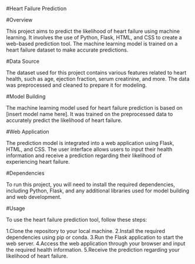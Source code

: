 #Heart Failure Prediction

#Overview

This project aims to predict the likelihood of heart failure using machine learning. It involves the use of Python, Flask, HTML, and CSS to create a web-based prediction tool. The machine learning model is trained on a heart failure dataset to make accurate predictions.

#Data Source

The dataset used for this project contains various features related to heart health, such as age, ejection fraction, serum creatinine, and more. The data was preprocessed and cleaned to prepare it for modeling.

#Model Building

The machine learning model used for heart failure prediction is based on [insert model name here]. It was trained on the preprocessed data to accurately predict the likelihood of heart failure.

#Web Application

The prediction model is integrated into a web application using Flask, HTML, and CSS. The user interface allows users to input their health information and receive a prediction regarding their likelihood of experiencing heart failure.

#Dependencies

To run this project, you will need to install the required dependencies, including Python, Flask, and any additional libraries used for model building and web development.

#Usage

To use the heart failure prediction tool, follow these steps:

1.Clone the repository to your local machine.
2.Install the required dependencies using pip or conda.
3.Run the Flask application to start the web server.
4.Access the web application through your browser and input the required health information.
5.Receive the prediction regarding your likelihood of heart failure.
